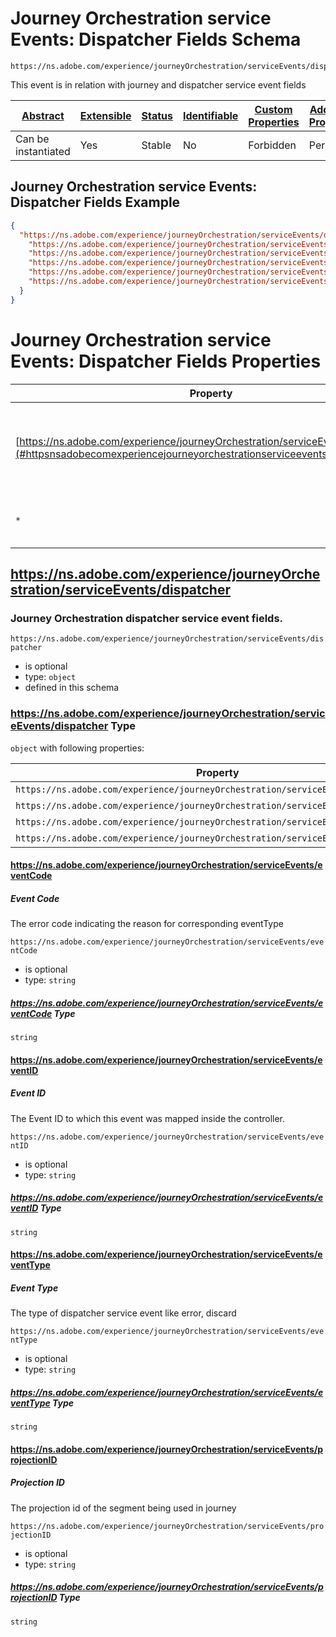 
# Journey Orchestration service Events: Dispatcher Fields Schema

```
https://ns.adobe.com/experience/journeyOrchestration/serviceEvents/dispatcher
```

This event is in relation with journey and dispatcher service event fields

| [Abstract](../../../../abstract.md) | [Extensible](../../../../extensions.md) | [Status](../../../../status.md) | [Identifiable](../../../../id.md) | [Custom Properties](../../../../extensions.md) | [Additional Properties](../../../../extensions.md) | Defined In |
|-------------------------------------|-----------------------------------------|---------------------------------|-----------------------------------|------------------------------------------------|----------------------------------------------------|------------|
| Can be instantiated | Yes | Stable | No | Forbidden | Permitted | [adobe/experience/journeyOrchestration/journeyOrchestrationServiceEventsDispatcher.schema.json](adobe/experience/journeyOrchestration/journeyOrchestrationServiceEventsDispatcher.schema.json) |

## Journey Orchestration service Events: Dispatcher Fields Example
```json
{
  "https://ns.adobe.com/experience/journeyOrchestration/serviceEvents/dispatcher": {
    "https://ns.adobe.com/experience/journeyOrchestration/serviceEvents/eventID": "f3485959-0a9e-4004-82d9-f11bd6c4585b",
    "https://ns.adobe.com/experience/journeyOrchestration/serviceEvents/projectionID": "f3485959-0a9e-4004-82d9-f11bd6c4585b",
    "https://ns.adobe.com/experience/journeyOrchestration/serviceEvents/eventType": "error",
    "https://ns.adobe.com/experience/journeyOrchestration/serviceEvents/eventCode": "ERROR_SERVICE_INTERNAL",
    "https://ns.adobe.com/experience/journeyOrchestration/serviceEvents/segmentID": "f3485959-0a9e-4004-82d9-f11bd6c4585b"
  }
}
```

# Journey Orchestration service Events: Dispatcher Fields Properties

| Property | Type | Required | Defined by |
|----------|------|----------|------------|
| [https://ns.adobe.com/experience/journeyOrchestration/serviceEvents/dispatcher](#httpsnsadobecomexperiencejourneyorchestrationserviceeventsdispatcher) | `object` | Optional | Journey Orchestration service Events: Dispatcher Fields (this schema) |
| `*` | any | Additional | this schema *allows* additional properties |

## https://ns.adobe.com/experience/journeyOrchestration/serviceEvents/dispatcher
### Journey Orchestration dispatcher service event fields.

`https://ns.adobe.com/experience/journeyOrchestration/serviceEvents/dispatcher`
* is optional
* type: `object`
* defined in this schema

### https://ns.adobe.com/experience/journeyOrchestration/serviceEvents/dispatcher Type


`object` with following properties:


| Property | Type | Required |
|----------|------|----------|
| `https://ns.adobe.com/experience/journeyOrchestration/serviceEvents/eventCode`| string | Optional |
| `https://ns.adobe.com/experience/journeyOrchestration/serviceEvents/eventID`| string | Optional |
| `https://ns.adobe.com/experience/journeyOrchestration/serviceEvents/eventType`| string | Optional |
| `https://ns.adobe.com/experience/journeyOrchestration/serviceEvents/projectionID`| string | Optional |



#### https://ns.adobe.com/experience/journeyOrchestration/serviceEvents/eventCode
##### Event Code

The error code indicating the reason for corresponding eventType

`https://ns.adobe.com/experience/journeyOrchestration/serviceEvents/eventCode`
* is optional
* type: `string`

##### https://ns.adobe.com/experience/journeyOrchestration/serviceEvents/eventCode Type


`string`








#### https://ns.adobe.com/experience/journeyOrchestration/serviceEvents/eventID
##### Event ID

The Event ID to which this event was mapped inside the controller.

`https://ns.adobe.com/experience/journeyOrchestration/serviceEvents/eventID`
* is optional
* type: `string`

##### https://ns.adobe.com/experience/journeyOrchestration/serviceEvents/eventID Type


`string`








#### https://ns.adobe.com/experience/journeyOrchestration/serviceEvents/eventType
##### Event Type

The type of dispatcher service event like error, discard

`https://ns.adobe.com/experience/journeyOrchestration/serviceEvents/eventType`
* is optional
* type: `string`

##### https://ns.adobe.com/experience/journeyOrchestration/serviceEvents/eventType Type


`string`








#### https://ns.adobe.com/experience/journeyOrchestration/serviceEvents/projectionID
##### Projection ID

The projection id of the segment being used in journey

`https://ns.adobe.com/experience/journeyOrchestration/serviceEvents/projectionID`
* is optional
* type: `string`

##### https://ns.adobe.com/experience/journeyOrchestration/serviceEvents/projectionID Type


`string`










